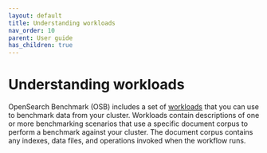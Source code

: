 ```yaml
---
layout: default
title: Understanding workloads
nav_order: 10
parent: User guide
has_children: true
---
```


# Understanding workloads

OpenSearch Benchmark (OSB) includes a set of [workloads](https://github.com/opensearch-project/opensearch-benchmark-workloads) that you can use to benchmark data from your cluster. Workloads contain descriptions of one or more benchmarking scenarios that use a specific document corpus to perform a benchmark against your cluster. The document corpus contains any indexes, data files, and operations invoked when the workflow runs. 



